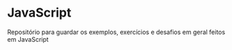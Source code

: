 # JavaScript
Repositório para guardar os exemplos, exercícios e desafios em geral feitos em JavaScript
